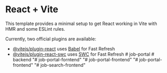 # React + Vite

This template provides a minimal setup to get React working in Vite with HMR and some ESLint rules.

Currently, two official plugins are available:

- [@vitejs/plugin-react](https://github.com/vitejs/vite-plugin-react/blob/main/packages/plugin-react/README.md) uses [Babel](https://babeljs.io/) for Fast Refresh
- [@vitejs/plugin-react-swc](https://github.com/vitejs/vite-plugin-react-swc) uses [SWC](https://swc.rs/) for Fast Refresh
#   j o b - p o r t a l  
 #   b a c k e n d  
 "# job-portal-forntend" 
"# job-portal-frontend" 
"# job-portal-frontend" 
"# job-search-frontend" 
